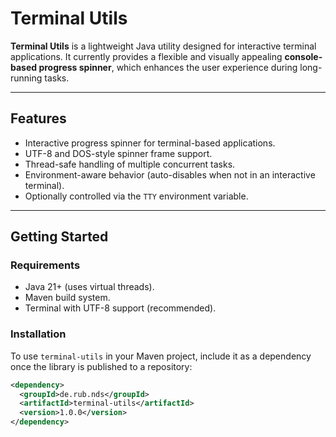 # Terminal Utils

**Terminal Utils** is a lightweight Java utility designed for interactive terminal applications. It currently provides a flexible and visually appealing **console-based progress spinner**, which enhances the user experience during long-running tasks.

---

## Features

- Interactive progress spinner for terminal-based applications.
- UTF-8 and DOS-style spinner frame support.
- Thread-safe handling of multiple concurrent tasks.
- Environment-aware behavior (auto-disables when not in an interactive terminal).
- Optionally controlled via the `TTY` environment variable.

---

## Getting Started

### Requirements

- Java 21+ (uses virtual threads).
- Maven build system.
- Terminal with UTF-8 support (recommended).

### Installation

To use `terminal-utils` in your Maven project, include it as a dependency once the library is published to a repository:

```xml
<dependency>
  <groupId>de.rub.nds</groupId>
  <artifactId>terminal-utils</artifactId>
  <version>1.0.0</version>
</dependency>
